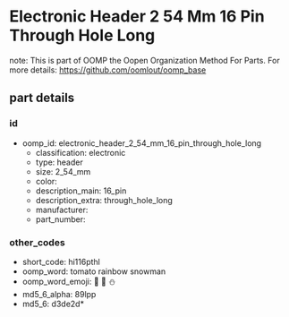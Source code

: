 # Electronic Header 2 54 Mm 16 Pin Through Hole Long  

note: This is part of OOMP the Oopen Organization Method For Parts. For more details: https://github.com/oomlout/oomp_base

##  part details





### id
* oomp_id: electronic_header_2_54_mm_16_pin_through_hole_long
  * classification: electronic
  * type: header
  * size: 2_54_mm
  * color: 
  * description_main: 16_pin
  * description_extra: through_hole_long
  * manufacturer: 
  * part_number: 

### other_codes
* short_code: hi116pthl
* oomp_word: tomato rainbow snowman
* oomp_word_emoji: :tomato: :rainbow: :snowman:
* md5_6_alpha: 89lpp
* md5_6: d3de2d* 